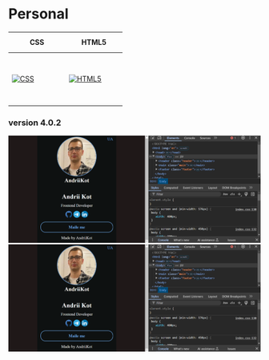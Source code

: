 # Personal

<table>
  <thead>
    <tr>
      <th height=33>CSS</th>
      <th height=33>HTML5</th>
    </tr>
  </thead>
  <tbody>
    <tr>
      <td height=100 width=100>
        <a href=https://www.w3.org/Style/CSS/>
          <img src=https://github.com/AndriiKot/___Icons__and__Links___/blob/main/icons/css.svg alt=CSS>
        </a>
      </td>
      <td height=100 width=100>
        <a href=https://html.spec.whatwg.org/multipage/>
          <img src=https://github.com/AndriiKot/___Icons__and__Links___/blob/main/icons/html.svg alt=HTML5>
        </a>
      </td>
    </tr>
  </tbody>
</table>

### version 4.0.2

![Personal demo version 3.2.0](https://github.com/AndriiKot/Personal/blob/main/__demo__/__v4_0_2__.png)
[![Personal demo version 4.0.2](https://github.com/AndriiKot/Personal/blob/main/__demo__/__v4_0_2__.png)](https://andriikot.github.io/WebLayout__Personal/)
